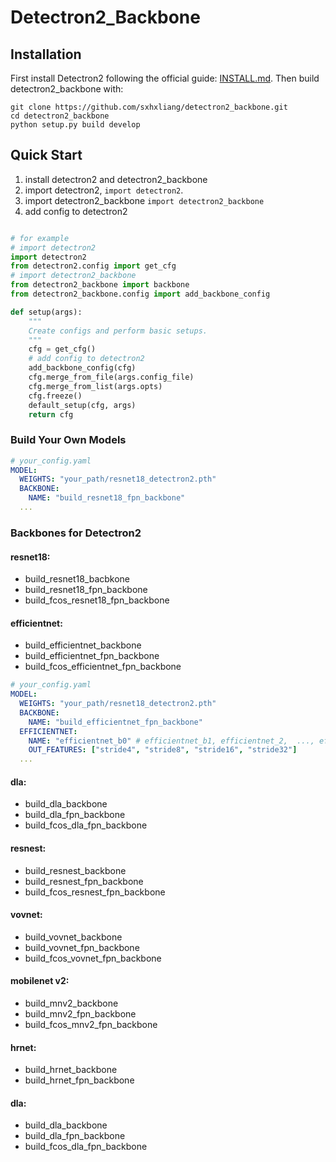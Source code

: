 # Detectron2_Backbone




## Installation

First install Detectron2 following the official guide: [INSTALL.md](https://github.com/facebookresearch/detectron2/blob/master/INSTALL.md). Then build detectron2_backbone with:
```
git clone https://github.com/sxhxliang/detectron2_backbone.git
cd detectron2_backbone
python setup.py build develop
```

## Quick Start

1. install detectron2 and detectron2_backbone
2. import detectron2, `import detectron2`.
3. import detectron2_backbone `import detectron2_backbone`
4. add config to detectron2


``` python

# for example
# import detectron2
import detectron2 
from detectron2.config import get_cfg
# import detectron2_backbone
from detectron2_backbone import backbone
from detectron2_backbone.config import add_backbone_config

def setup(args):
    """
    Create configs and perform basic setups.
    """
    cfg = get_cfg()
    # add config to detectron2
    add_backbone_config(cfg)
    cfg.merge_from_file(args.config_file)
    cfg.merge_from_list(args.opts)
    cfg.freeze()
    default_setup(cfg, args)
    return cfg
```

### Build Your Own Models


``` yaml
# your_config.yaml
MODEL:
  WEIGHTS: "your_path/resnet18_detectron2.pth"
  BACKBONE:
    NAME: "build_resnet18_fpn_backbone"
  ...

```

### Backbones for Detectron2

#### resnet18:
- build_resnet18_bacbkone
- build_resnet18_fpn_backbone
- build_fcos_resnet18_fpn_backbone

#### efficientnet:
- build_efficientnet_backbone
- build_efficientnet_fpn_backbone
- build_fcos_efficientnet_fpn_backbone
``` yaml
# your_config.yaml
MODEL:
  WEIGHTS: "your_path/resnet18_detectron2.pth"
  BACKBONE:
    NAME: "build_efficientnet_fpn_backbone"
  EFFICIENTNET:
    NAME: "efficientnet_b0" # efficientnet_b1, efficientnet_2,  ..., efficientnet_b7
    OUT_FEATURES: ["stride4", "stride8", "stride16", "stride32"]
  ...
```


#### dla:
- build_dla_backbone
- build_dla_fpn_backbone
- build_fcos_dla_fpn_backbone

#### resnest:
- build_resnest_backbone
- build_resnest_fpn_backbone
- build_fcos_resnest_fpn_backbone

#### vovnet:
- build_vovnet_backbone
- build_vovnet_fpn_backbone
- build_fcos_vovnet_fpn_backbone

#### mobilenet v2:
- build_mnv2_backbone
- build_mnv2_fpn_backbone
- build_fcos_mnv2_fpn_backbone

#### hrnet:
- build_hrnet_backbone
- build_hrnet_fpn_backbone

#### dla:
- build_dla_backbone
- build_dla_fpn_backbone
- build_fcos_dla_fpn_backbone


